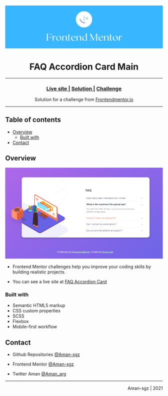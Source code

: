 ![portada frontend mentor](/images/frontend_portada.png)

<h1 align="center">FAQ Accordion Card Main</h1>

<hr>


<div align="center">
  <h3>
    <a href="https://faq-accordion-card-main.vercel.app/">
      Live site
    </a>
    <span> | </span>
    <a href="https://www.frontendmentor.io/solutions/faq-accordion-one-item-display-at-a-time-mobiledesktop-design-O0j9VdSVY">
      Solution
    </a>
    <span> | </span>
    <a href="https://www.frontendmentor.io/challenges/faq-accordion-card-XlyjD0Oam">
      Challenge
    </a>
  </h3>
</div>

<div align="center">
   Solution for a challenge from  <a href="https://www.frontendmentor.io/" target="_blank">Frontendmentor.io</a>
</div>

---

## Table of contents

- [Overview](#overview)
  - [Built with](#built-with)
- [Contact](#contact)


<!-- Overview section -->
## Overview
![preview screenshot](images/preview.png)
- Frontend Mentor challenges help you improve your coding skills by building realistic projects. 

- You can see a live site at [FAQ Accordion Card](https://faq-accordion-card-main.vercel.app/)




### Built with 

- Semantic HTML5 markup
- CSS custom properties
- SCSS
- Flexbox
- Mobile-first workflow

<!-- Contact section -->

##  Contact

- Github Repositories [@Aman-sgz](https://github.com/Aman-sgz/)

- Frontend Mentor [@Aman-sgz](https://www.frontendmentor.io/profile/Aman-sgz)

- Twitter Aman [@Aman_arg](https://www.twitter.com/Aman-arg)  

---

<div align="right">
    <p>Aman-sgz | 2021</p>
</div>
